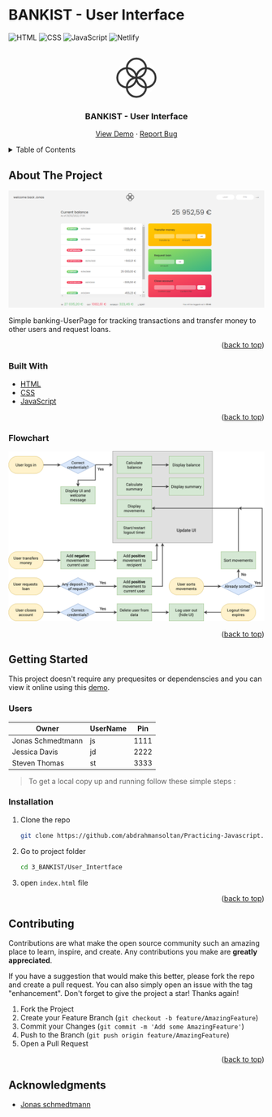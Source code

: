 # BANKIST - User Interface

<div id="top"></div>

![HTML](https://img.shields.io/badge/HTML5-E34F26?style=for-the-badge&logo=html5&logoColor=white)
![CSS](https://img.shields.io/badge/CSS3-1572B6?style=for-the-badge&logo=css3&logoColor=white)
![JavaScript](https://img.shields.io/badge/JavaScript-F7DF1E?style=for-the-badge&logo=javascript&logoColor=black)
![Netlify](https://img.shields.io/badge/Netlify-00C7B7?style=for-the-badge&logo=netlify&logoColor=white)

<!-- PROJECT LOGO -->
<br />
<div align="center">
  <a href="https://bankist-userInterface-abdelrahmansoltan.netlify.app/">
    <img src="./img/logo.png" alt="Logo" width="80" height="80" style="background-color: #fff; border-radius:50%">
  </a>

  <h3 align="center">BANKIST - User Interface</h3>

  <p align="center">
    <a href="https://bankist-userInterface-abdelrahmansoltan.netlify.app/">View Demo</a>
    ·
    <a href="https://github.com/abdrahmansoltan/Practicing-Javascript/issues">Report Bug</a>
  </p>
</div>

<!-- TABLE OF CONTENTS -->
<details>
  <summary>Table of Contents</summary>
  <ol>
    <li>
      <a href="#about-the-project">About The Project</a>
      <ul>
        <li><a href="#built-with">Built With</a></li>
        <li><a href="#flowchart">Logic & Plan (flowchart)</a></li>
      </ul>
    </li>
    <li>
      <a href="#getting-started">Getting Started</a>
      <ul>
        <li><a href="#users">Users</a></li>
        <li><a href="#installation">Installation</a></li>
      </ul>
    </li>
    <li><a href="#contributing">Contributing</a></li>
    <li><a href="#acknowledgments">Acknowledgments</a></li>
  </ol>
</details>

<!-- ABOUT THE PROJECT -->

## About The Project

![omnifood preview](./img/preview.PNG)

Simple banking-UserPage for tracking transactions and transfer money to other users and request loans.

<p align="right">(<a href="#top">back to top</a>)</p>

### Built With

- [HTML](https://html.com/)
- [CSS](https://www.w3schools.com/css/)
- [JavaScript](https://www.javascript.com/)

<p align="right">(<a href="#top">back to top</a>)</p>

### Flowchart

<img src='./img/Bankist-flowchart.png' alt='flowchart' >
<p align="right">(<a href="#top">back to top</a>)</p>

<!-- GETTING STARTED -->

## Getting Started

This project doesn't require any prequesites or dependenscies and you can view it online using this [demo](https://bankist-userInterface-abdelrahmansoltan.netlify.app/).

### Users

| Owner             | UserName | Pin  |
| ----------------- | -------- | ---- |
| Jonas Schmedtmann | js       | 1111 |
| Jessica Davis     | jd       | 2222 |
| Steven Thomas     | st       | 3333 |

> To get a local copy up and running follow these simple steps :

### Installation

1. Clone the repo
   ```sh
   git clone https://github.com/abdrahmansoltan/Practicing-Javascript.git
   ```
2. Go to project folder
   ```sh
   cd 3_BANKIST/User_Intertface
   ```
3. open `index.html` file

<p align="right">(<a href="#top">back to top</a>)</p>

<!-- CONTRIBUTING -->

## Contributing

Contributions are what make the open source community such an amazing place to learn, inspire, and create. Any contributions you make are **greatly appreciated**.

If you have a suggestion that would make this better, please fork the repo and create a pull request. You can also simply open an issue with the tag "enhancement".
Don't forget to give the project a star! Thanks again!

1. Fork the Project
2. Create your Feature Branch (`git checkout -b feature/AmazingFeature`)
3. Commit your Changes (`git commit -m 'Add some AmazingFeature'`)
4. Push to the Branch (`git push origin feature/AmazingFeature`)
5. Open a Pull Request

<p align="right">(<a href="#top">back to top</a>)</p>

<!-- ACKNOWLEDGMENTS -->

## Acknowledgments

- [Jonas schmedtmann](https://github.com/jonasschmedtmann)
